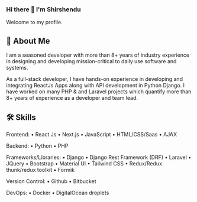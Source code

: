 ### Hi there 👋 I'm Shirshendu

Welcome to my profile.




## 🚀 About Me
I am a seasoned developer with more than 8+ years of industry experience in designing and developing mission-critical to daily use software and systems.

As a full-stack developer, I have hands-on experience in developing and integrating ReactJs Apps along with API development in Python Django. I have worked on many PHP & and Laravel projects which quantify more than 8+ years of experience as a developer and team lead.


## 🛠 Skills
Frontend:
• React Js
• Next.js
• JavaScript
• HTML/CSS/Saas
• AJAX

Backend:
• Python
• PHP

Frameworks/Libraries:
• Django
• Django Rest Framework (DRF)
• Laravel
• JQuery
• Bootstrap
• Material UI
• Tailwind CSS
• Redux/Redux thunk/redux toolkit
• Formik

Version Control:
• Github
• Bitbucket

DevOps:
• Docker
• DigitalOcean droplets


